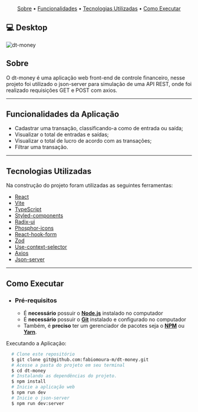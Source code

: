 <p align="center">
  <a href="#sobre">Sobre</a> •
  <a href="#funcionalidades-da-aplicação">Funcionalidades</a> •
  <a href="#tecnologias-utilizadas">Tecnologias Utilizadas</a> • 
  <a href="#como-executar">Como Executar</a>  
</p>

## 💻 Desktop
![dt-money](https://user-images.githubusercontent.com/93055468/194366264-82a0143d-4488-4362-a0f6-1bddfd456be2.png)

## Sobre

O dt-money é uma aplicação web front-end de controle financeiro, nesse projeto foi utilizado o json-server para simulação de uma API REST, onde foi realizado requisições GET e POST com axios. 

---

## Funcionalidades da Aplicação

- Cadastrar uma transação, classificando-a como de entrada ou saída;
- Visualizar o total de entradas e saídas;
- Visualizar o total de lucro de acordo com as transações;
- Filtrar uma transação.

---

## Tecnologias Utilizadas

Na construção do projeto foram utilizadas as seguintes ferramentas:

- [React](https://reactjs.org)
- [Vite](https://vitejs.dev/)
- [TypeScript](https://www.typescriptlang.org/)
- [Styled-components](https://styled-components.com/)
- [Radix-ui](https://www.radix-ui.com/)
- [Phosphor-icons](https://phosphoricons.com/)
- [React-hook-form](https://react-hook-form.com/)
- [Zod](https://github.com/colinhacks/zod)
- [Use-context-selector](https://www.npmjs.com/package/use-context-selector)
- [Axios](https://axios-http.com/ptbr/docs/api_intro)
- [Json-server](https://www.npmjs.com/package/json-server)


---

## Como Executar

- ### **Pré-requisitos**

  - É **necessário** possuir o **[Node.js](https://nodejs.org/en/)** instalado no computador
  - É **necessário** possuir o **[Git](https://git-scm.com/)** instalado e configurado no computador
  - Também, é **preciso** ter um gerenciador de pacotes seja o **[NPM](https://www.npmjs.com/)** ou **[Yarn](https://yarnpkg.com/)**.   

Executando a Aplicação:

```sh
  # Clone este repositório
  $ git clone git@github.com:fabiomoura-m/dt-money.git 
  # Acesse a pasta do projeto em seu terminal
  $ cd dt-money
  # Instalando as dependências do projeto.
  $ npm install
  # Inicie a aplicação web
  $ npm run dev
  # Inicie o json-server
  $ npm run dev:server
```
